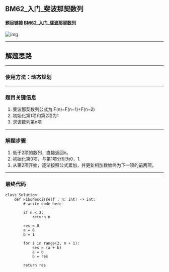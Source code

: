 ## BM62_入门_斐波那契数列

#### 题目链接 [BM62_入门_斐波那契数列](https://www.nowcoder.com/practice/c6c7742f5ba7442aada113136ddea0c3?tpId=295&tqId=23255&ru=/exam/oj&qru=/ta/format-top101/question-ranking&sourceUrl=%2Fexam%2Foj)

![img](https://i.ibb.co/dm3Bm15/20230718162947.png)


---
## 解题思路
---
### 使用方法：动态规划
---
### 题目关键信息
1. 斐波那契数列公式为:F(n)=F(n−1)+F(n−2)
2. 初始化第1项和第2项为1
3. 求该数列第n项

---
### 解题步骤
1. 低于2项的数列，直接返回n。
2. 初始化第0项，与第1项分别为0，1.
3. 从第2项开始，逐渐按照公式累加，并更新相加数始终为下一项的前两项。
   
---

### 最终代码
```
class Solution:
    def Fibonacci(self , n: int) -> int:
        # write code here

        if n < 2:
            return n
        
        res = 0
        a = 0
        b = 1

        for i in range(2, n + 1):
            res = (a + b)
            a = b
            b = res
            
        return res
```